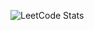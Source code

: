 ![LeetCode Stats](https://leetcode-badge-showcase.vercel.app/api?username=mthirumalai2905&theme=light&border=no-border&animated=true)

